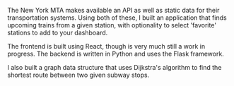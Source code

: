 The New York MTA makes available an API as well as static data for their transportation systems. Using both of these, I built an application that finds upcoming trains from a given station, with optionality to select 'favorite' stations to add to your dashboard.

The frontend is built using React, though is very much still a work in progress. The backend is written in Python and uses the Flask framework. 

I also built a graph data structure that uses Dijkstra's algorithm to find the shortest route between two given subway stops.
